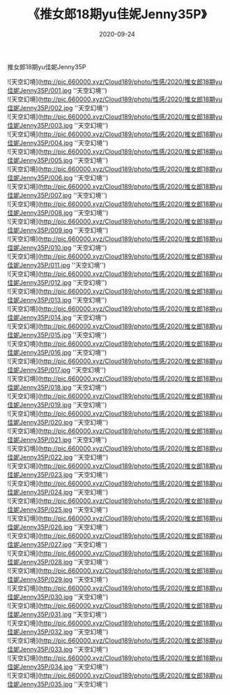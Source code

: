 ﻿---
layout: post
title:  《推女郎18期yu佳妮Jenny35P》
date:   2020-09-24
img: http://pic.660000.xyz/Cloud189/photo/性感/2020/推女郎18期yu佳妮Jenny35P/000.jpg
categories: [美女, 性感, 泳衣]
---

推女郎18期yu佳妮Jenny35P



![天空幻境](http://pic.660000.xyz/Cloud189/photo/性感/2020/推女郎18期yu佳妮Jenny35P/001.jpg ''天空幻境'') <br>
![天空幻境](http://pic.660000.xyz/Cloud189/photo/性感/2020/推女郎18期yu佳妮Jenny35P/002.jpg ''天空幻境'') <br>
![天空幻境](http://pic.660000.xyz/Cloud189/photo/性感/2020/推女郎18期yu佳妮Jenny35P/003.jpg ''天空幻境'') <br>
![天空幻境](http://pic.660000.xyz/Cloud189/photo/性感/2020/推女郎18期yu佳妮Jenny35P/004.jpg ''天空幻境'') <br>
![天空幻境](http://pic.660000.xyz/Cloud189/photo/性感/2020/推女郎18期yu佳妮Jenny35P/005.jpg ''天空幻境'') <br>
![天空幻境](http://pic.660000.xyz/Cloud189/photo/性感/2020/推女郎18期yu佳妮Jenny35P/006.jpg ''天空幻境'') <br>
![天空幻境](http://pic.660000.xyz/Cloud189/photo/性感/2020/推女郎18期yu佳妮Jenny35P/007.jpg ''天空幻境'') <br>
![天空幻境](http://pic.660000.xyz/Cloud189/photo/性感/2020/推女郎18期yu佳妮Jenny35P/008.jpg ''天空幻境'') <br>
![天空幻境](http://pic.660000.xyz/Cloud189/photo/性感/2020/推女郎18期yu佳妮Jenny35P/009.jpg ''天空幻境'') <br>
![天空幻境](http://pic.660000.xyz/Cloud189/photo/性感/2020/推女郎18期yu佳妮Jenny35P/010.jpg ''天空幻境'') <br>
![天空幻境](http://pic.660000.xyz/Cloud189/photo/性感/2020/推女郎18期yu佳妮Jenny35P/011.jpg ''天空幻境'') <br>
![天空幻境](http://pic.660000.xyz/Cloud189/photo/性感/2020/推女郎18期yu佳妮Jenny35P/012.jpg ''天空幻境'') <br>
![天空幻境](http://pic.660000.xyz/Cloud189/photo/性感/2020/推女郎18期yu佳妮Jenny35P/013.jpg ''天空幻境'') <br>
![天空幻境](http://pic.660000.xyz/Cloud189/photo/性感/2020/推女郎18期yu佳妮Jenny35P/014.jpg ''天空幻境'') <br>
![天空幻境](http://pic.660000.xyz/Cloud189/photo/性感/2020/推女郎18期yu佳妮Jenny35P/015.jpg ''天空幻境'') <br>
![天空幻境](http://pic.660000.xyz/Cloud189/photo/性感/2020/推女郎18期yu佳妮Jenny35P/016.jpg ''天空幻境'') <br>
![天空幻境](http://pic.660000.xyz/Cloud189/photo/性感/2020/推女郎18期yu佳妮Jenny35P/017.jpg ''天空幻境'') <br>
![天空幻境](http://pic.660000.xyz/Cloud189/photo/性感/2020/推女郎18期yu佳妮Jenny35P/018.jpg ''天空幻境'') <br>
![天空幻境](http://pic.660000.xyz/Cloud189/photo/性感/2020/推女郎18期yu佳妮Jenny35P/019.jpg ''天空幻境'') <br>
![天空幻境](http://pic.660000.xyz/Cloud189/photo/性感/2020/推女郎18期yu佳妮Jenny35P/020.jpg ''天空幻境'') <br>
![天空幻境](http://pic.660000.xyz/Cloud189/photo/性感/2020/推女郎18期yu佳妮Jenny35P/021.jpg ''天空幻境'') <br>
![天空幻境](http://pic.660000.xyz/Cloud189/photo/性感/2020/推女郎18期yu佳妮Jenny35P/022.jpg ''天空幻境'') <br>
![天空幻境](http://pic.660000.xyz/Cloud189/photo/性感/2020/推女郎18期yu佳妮Jenny35P/023.jpg ''天空幻境'') <br>
![天空幻境](http://pic.660000.xyz/Cloud189/photo/性感/2020/推女郎18期yu佳妮Jenny35P/024.jpg ''天空幻境'') <br>
![天空幻境](http://pic.660000.xyz/Cloud189/photo/性感/2020/推女郎18期yu佳妮Jenny35P/025.jpg ''天空幻境'') <br>
![天空幻境](http://pic.660000.xyz/Cloud189/photo/性感/2020/推女郎18期yu佳妮Jenny35P/026.jpg ''天空幻境'') <br>
![天空幻境](http://pic.660000.xyz/Cloud189/photo/性感/2020/推女郎18期yu佳妮Jenny35P/027.jpg ''天空幻境'') <br>
![天空幻境](http://pic.660000.xyz/Cloud189/photo/性感/2020/推女郎18期yu佳妮Jenny35P/028.jpg ''天空幻境'') <br>
![天空幻境](http://pic.660000.xyz/Cloud189/photo/性感/2020/推女郎18期yu佳妮Jenny35P/029.jpg ''天空幻境'') <br>
![天空幻境](http://pic.660000.xyz/Cloud189/photo/性感/2020/推女郎18期yu佳妮Jenny35P/030.jpg ''天空幻境'') <br>
![天空幻境](http://pic.660000.xyz/Cloud189/photo/性感/2020/推女郎18期yu佳妮Jenny35P/031.jpg ''天空幻境'') <br>
![天空幻境](http://pic.660000.xyz/Cloud189/photo/性感/2020/推女郎18期yu佳妮Jenny35P/032.jpg ''天空幻境'') <br>
![天空幻境](http://pic.660000.xyz/Cloud189/photo/性感/2020/推女郎18期yu佳妮Jenny35P/033.jpg ''天空幻境'') <br>
![天空幻境](http://pic.660000.xyz/Cloud189/photo/性感/2020/推女郎18期yu佳妮Jenny35P/034.jpg ''天空幻境'') <br>
![天空幻境](http://pic.660000.xyz/Cloud189/photo/性感/2020/推女郎18期yu佳妮Jenny35P/035.jpg ''天空幻境'') <br>